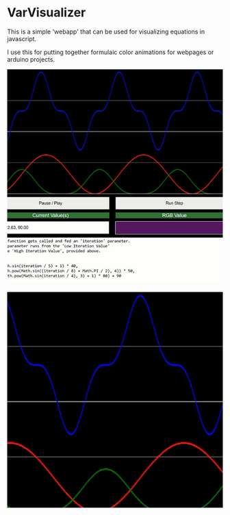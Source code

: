 # VarVisualizer
This is a simple 'webapp' that can be used for visualizing equations in javascript.

I use this for putting together formulaic color animations for webpages or arduino projects.

![Example Image](Image1.jpg)

![Animated Example](Animation.gif)
